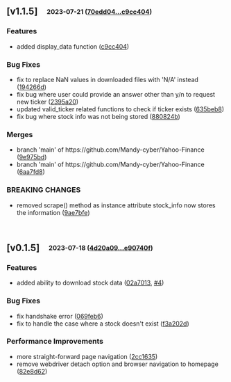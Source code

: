 ## [**v1.1.5**]&emsp;<sub><sup>2023-07-21 ([70edd04...c9cc404](https://github.com/qoomon/git-conventional-commits/compare/70edd0474bbbbefaece16e6cdc43e12930bffa3c...c9cc4044d647b53f7d12c1ccd6e8b003f51c50c4?diff=split))</sup></sub>

### Features

- added display\_data function ([c9cc404](https://github.com/qoomon/git-conventional-commits/commit/c9cc4044d647b53f7d12c1ccd6e8b003f51c50c4))

### Bug Fixes

- fix to replace NaN values in downloaded files with 'N/A' instead ([194266d](https://github.com/qoomon/git-conventional-commits/commit/194266d750ff05a4097d5d91af5c60580ceccf87))
- fix bug where user could provide an answer other than y/n to request new ticker ([2395a20](https://github.com/qoomon/git-conventional-commits/commit/2395a20e8b326533aa48369c14b51d9efe6ed205))
- updated valid\_ticker related functions to check if ticker exists ([635beb8](https://github.com/qoomon/git-conventional-commits/commit/635beb8c6c8561d7e7be1631529536250e343778))
- fix bug where stock info was not being stored ([880824b](https://github.com/qoomon/git-conventional-commits/commit/880824bfab04a18f031388ed166758f69f39bebe))

### Merges

- branch 'main' of https://github\.com/Mandy\-cyber/Yahoo\-Finance ([9e975bd](https://github.com/qoomon/git-conventional-commits/commit/9e975bd27ce8268a4d01c07781f3a19509fce987))
- branch 'main' of https://github\.com/Mandy\-cyber/Yahoo\-Finance ([6aa7fd8](https://github.com/qoomon/git-conventional-commits/commit/6aa7fd8ca06b7ca0169ce08d2d0a8aa23f9b4898))


### BREAKING CHANGES
-  removed scrape\(\) method as instance attribute stock\_info now stores the information ([9ae7bfe](https://github.com/qoomon/git-conventional-commits/commit/9ae7bfe04fc7d087c75aefeaa933845a20176d1c))

<br>

## [**v0.1.5**]&emsp;<sub><sup>2023-07-18 ([4d20a09...e90740f](https://github.com/qoomon/git-conventional-commits/compare/4d20a0961ffd02262d26688120bb47715e655805...e90740f252f9b88b7aa84dfb18e7c76dda227c3e?diff=split))</sup></sub>

### Features

- added ability to download stock data ([02a7013](https://github.com/qoomon/git-conventional-commits/commit/02a7013b9ba86e4818139295364eca44cced79dc), [#4](https://github.com/qoomon/git-conventional-commits/issues/#4))

### Bug Fixes

- fix handshake error ([069feb6](https://github.com/qoomon/git-conventional-commits/commit/069feb6296ce1440a6a4fe27d0f8d890e8d36c63))
- fix to handle the case where a stock doesn't exist ([f3a202d](https://github.com/qoomon/git-conventional-commits/commit/f3a202d70b8c56745e8b6e5d3a9558282e39fdaa))

### Performance Improvements

- more straight\-forward page navigation ([2cc1635](https://github.com/qoomon/git-conventional-commits/commit/2cc163532a2342243df94b794885e9316ec7b055))
- remove webdriver detach option and browser navigation to homepage ([82e8d62](https://github.com/qoomon/git-conventional-commits/commit/82e8d62a21e9f07c12fdd5e68c1e4b91c89df43a))

<br>
